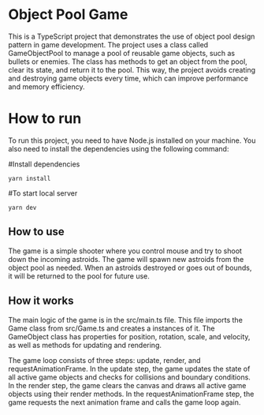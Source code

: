# Object Pool Game
This is a TypeScript project that demonstrates the use of object pool design pattern in game development. The project uses a class called GameObjectPool to manage a pool of reusable game objects, such as bullets or enemies. The class has methods to get an object from the pool, clear its state, and return it to the pool. This way, the project avoids creating and destroying game objects every time, which can improve performance and memory efficiency.

# How to run
To run this project, you need to have Node.js  installed on your machine. You also need to install the dependencies using the following command:

#Install dependencies
```
yarn install
```
#To start local server
```
yarn dev
```

## How to use
The game is a simple shooter where you control mouse and try to shoot down the incoming astroids. The game will spawn new astroids from the object pool as needed. When an astroids destroyed or goes out of bounds, it will be returned to the pool for future use.

## How it works
The main logic of the game is in the src/main.ts file. This file imports the Game class from src/Game.ts and creates a instances of it. The GameObject class has properties for position, rotation, scale, and velocity, as well as methods for updating and rendering.

The game loop consists of three steps: update, render, and requestAnimationFrame. In the update step, the game updates the state of all active game objects and checks for collisions and boundary conditions. In the render step, the game clears the canvas and draws all active game objects using their render methods. In the requestAnimationFrame step, the game requests the next animation frame and calls the game loop again.
